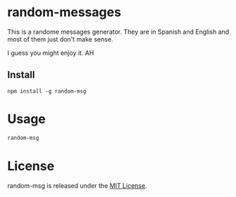 # random-messages

This is a randome messages generator. They are in Spanish and English and most of them just don't make sense.

I guess you might enjoy it.
AH

## Install

```npm
npm install -g random-msg
```

# Usage

```bash
random-msg
```

# License

random-msg is released under the [MIT License](https://opensource.org/licenses/MIT).
